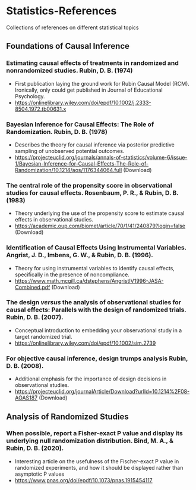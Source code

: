 # Statistics-References
Collections of references on different statistical topics

## Foundations of Causal Inference 

### Estimating causal effects of treatments in randomized and nonrandomized studies. Rubin, D. B. (1974)
- First publication laying the ground work for Rubin Causal Model (RCM). Ironically, only could get published in Journal of Educational Psychology.
- https://onlinelibrary.wiley.com/doi/epdf/10.1002/j.2333-8504.1972.tb00631.x

### Bayesian Inference for Causal Effects: The Role of Randomization. Rubin, D. B. (1978)
- Describes the theory for causal inference via posterior predictive sampling of unobserved potential outcomes.
- https://projecteuclid.org/journals/annals-of-statistics/volume-6/issue-1/Bayesian-Inference-for-Causal-Effects-The-Role-of-Randomization/10.1214/aos/1176344064.full (Download)

### The central role of the propensity score in observational studies for causal effects. Rosenbaum, P. R., & Rubin, D. B. (1983)
- Theory underlying the use of the propensity score to estimate causal effects in observational studies. 
- https://academic.oup.com/biomet/article/70/1/41/240879?login=false (Download)

### Identification of Causal Effects Using Instrumental Variables. Angrist, J. D., Imbens, G. W., & Rubin, D. B. (1996).
- Theory for using instrumental variables to identify causal effects, specifically in the presence of noncompliance.
- https://www.math.mcgill.ca/dstephens/AngristIV1996-JASA-Combined.pdf (Download)

### The design _versus_ the analysis of observational studies for causal effects: Parallels with the design of randomized trials. Rubin, D. B. (2007).  
- Conceptual introduction to embedding your observational study in a target randomized trial.
- https://onlinelibrary.wiley.com/doi/epdf/10.1002/sim.2739

### For objective causal inference, design trumps analysis Rubin, D. B. (2008).
- Additional emphasis for the importance of design decisions in observational studies.
- https://projecteuclid.org/journalArticle/Download?urlId=10.1214%2F08-AOAS187 (Download)


## Analysis of Randomized Studies

### When possible, report a Fisher-exact P value and display its underlying null randomization distribution. Bind, M. A., & Rubin, D. B. (2020).
- Interesting article on the usefulness of the Fischer-exact P value in randomized experiments, and how it should be displayed rather than asymptotic P values
- https://www.pnas.org/doi/epdf/10.1073/pnas.1915454117


